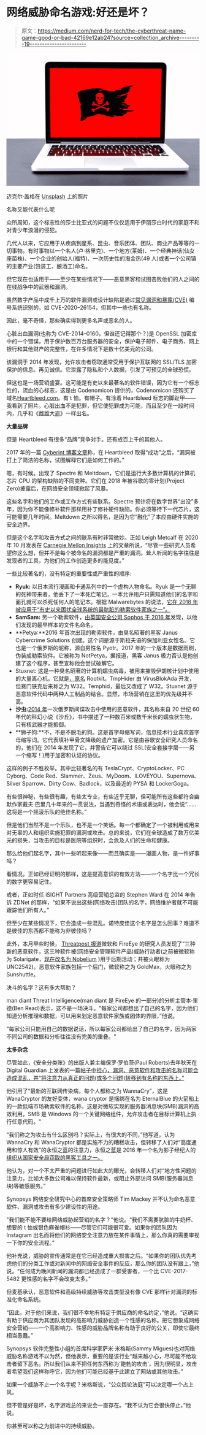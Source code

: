 # 网络威胁命名游戏:好还是坏？

> 原文：<https://medium.com/nerd-for-tech/the-cyberthreat-name-game-good-or-bad-42169e12ab24?source=collection_archive---------19----------------------->

![](img/53d8c916a2932bc4d03c50961edfc3ca.png)

迈克尔·盖格在 [Unsplash](https://unsplash.com?utm_source=medium&utm_medium=referral) 上的照片

名称又能代表什么呢

众所周知，这个标志性的莎士比亚式的问题不仅仅适用于伊丽莎白时代的家庭不和对青少年浪漫的侵犯。

几代人以来，它应用于从疾病到星系、昆虫、音乐团体、团队、商业产品等等的一切事物。有时事物以一个名人(卢·格里克)、一个地方(莱姆)、一个经典神话(仙女座菌株)、一个企业的创始人(福特)、一次历史性的淘金热(49 人)或者一个公司镇的主要产业(包装工、酿酒工)命名。

但它现在也适用于——至少在某些情况下——恶意黑客和试图击败他们的人之间的在线战争中的武器和漏洞。

虽然数字产品中成千上万的软件漏洞或设计缺陷是通过[常见漏洞和暴露(CVE)](https://cve.mitre.org/) 编号系统识别的，如 CVE-2020–26154，但其中一些也有名称。

因此，毫不奇怪，那些确实得到更多名声或恶名的人。

心脏出血漏洞(也称为 CVE-2014–0160，但谁还记得那个？)是 OpenSSL 加密库中的一个错误，用于保护数百万台服务器的安全，保护电子邮件、电子商务、网上银行和其他财产的完整性，在许多情况下是数十亿美元的公司。

该漏洞于 2014 年发现，允许攻击者窃取通常受用于保护互联网的 SSL/TLS 加密保护的信息。再见诚信。它泄露了隐私和个人数据，引发了可预见的全球恐慌。

但这也是一场营销盛宴。这可能是有史以来最著名的软件错误，因为它有一个标志性的，流血的心标志，这是由 Codenomicon 提供的，Codenomicon 还购买了域名[Heartbleed.com](http://heartbleed.com/)。有 t 恤。有帽子。有涂着 Heartbleed 标志的脚趾甲——我看到了照片。心脏出血不是犯罪，但它使犯罪成为可能，而且至少在一段时间内，几乎和《雌雄大盗》一样出名。

**大量品牌**

但是 Heartbleed 有很多“品牌”竞争对手。还有成百上千的其他人。

2017 年的一篇 [Cyberint 博客文章](https://blog.cyberint.com/whats-in-a-name-who-names-cyber-attacks)称，在 Heartbleed 取得“成功”之后，“漏洞被打上了简洁的名称，试图解释它们是如何工作的。”

嗯，有时候。出现了 Spectre 和 Meltdown，它们是运行大多数计算机的计算机芯片 CPU 的架构缺陷的不同变种。它们在 2018 年被谷歌的零计划(Project Zero)披露后，在网络安全领域掀起了风暴。

这些名字和他们的工作或工作方式有些联系。Spectre 预计将在数字世界“出没”多年，因为你不能像修补软件那样用补丁修补硬件缺陷。你必须等待下一代芯片，这可能需要几年时间。Meltdown 之所以得名，是因为它“融化”了本应由硬件实施的安全边界。

但是这个名字和攻击方式之间的联系有时非常微妙。正如 Leigh Metcalf 在 2020 年 10 月发表在 [Carnegie Mellon Insights](https://insights.sei.cmu.edu/cert/2020/10/vulnonym-stop-the-naming-madness.html) 上的文章所说，“尽管一些研究人员希望你这么想，但并不是每个被命名的漏洞都是严重的漏洞。耸人听闻的名字往往是发现者的工具，为他们的工作创造更多的能见度。”

一些比较著名的，没有特定的重要性或严重性的顺序:

*   **Ryuk:** 以日本流行漫画和卡通系列中的一个虚构人物命名。Ryuk 是一个无聊的死神带来者，他丢下了一本死亡笔记，一本允许用户只需知道他们的名字和面孔就可以杀死任何人的笔记本。根据 Malwarebytes 的说法，[它在 2018 年被应用于“有史以来困扰全球系统的最肮脏的勒索软件家族之一”。](https://www.malwarebytes.com/ryuk-ransomware/)
*   **SamSam:** 另一个勒索软件，[由英国安全公司 Sophos 于 2016 年](https://www.sophos.com/en-us/medialibrary/PDFs/technical-papers/SamSam-The-Almost-Six-Million-Dollar-Ransomware.pdf)发现，以他们发现的最早样本的文件名命名。
*   **Petya:**2016 年首次出现的勒索软件，由臭名昭著的黑客 Janus Cybercrime Solutions 创建。这个词是源于斯拉夫语的保加利亚女性名。它也是一个俄罗斯的昵称，源自男性名 Pyotr。2017 年的一个版本是数据雨刷，伪装成勒索软件。它被称为 NotPetya，据报道，黑客 Janus 极力否认是他创建了这个程序，甚至宣称他会尝试破解它。
*   Stuxnet: 这是一种臭名昭著的计算机蠕虫病毒，被用来摧毁伊朗核计划中使用的大量离心机。它就是[，原名](https://www.quora.com/Computer-Viruses-What-is-the-origin-of-the-name-stuxnet) Rootkit。TmpHider 由 VirusBlokAda 开发，但赛门铁克后来称之为 W32。Temphid，最后又改成了 W32。Stuxnet 源于恶意软件代码中两种人工制品的结合。显然，市场营销在这里的优先级并不高。
*   **沙虫:**[2014 年](https://nakedsecurity.sophos.com/2014/10/15/the-sandworm-malware-what-you-need-to-know/)一次俄罗斯间谍攻击中使用的恶意软件，其名称来自 20 世纪 60 年代的科幻小说《沙丘》，书中描述了一种数百米或数千米长的蠕虫状生物，只有核武器才能抵御。
*   **狮子狗:**不，不是不脱毛的狗。这是首字母缩写词，信息技术行业喜欢首字母缩写词。它代表填补甲骨文降级的遗产加密。它是由谷歌安全研究人员命名的，他们在 2014 年发现了它，并警告它可以绕过 SSL(安全套接字层——另一个缩写！)用于加密和认证的协议。

这样的例子不胜枚举。其中比较著名的有 TeslaCrypt、CryptoLocker、PC Cyborg、Code Red、Slammer、Zeus、MyDoom、ILOVEYOU、Supernova、Silver Sparrow、Dirty Cow、Badlock，以及最近的 PYSA 和 LockerGoga。

有些很神秘，有些很有趣，有些太专业，有些近乎无聊，但可能所有这些都符合幽默作家戴夫·巴里几十年来的一贯说法，当遇到奇怪的术语或表达时，他会说“……这将是一个摇滚乐队的绝佳名称。”

但是他们当然不是一个乐队，也不是一个笑话。每一个都确定了一个被利用或用来对无辜的人和组织实施犯罪的漏洞或攻击。总的来说，它们在全球造成了数万亿美元的损失，当攻击的目标是医院等组织时，会危及人们的生命和健康。

那么给他们起名字，其中一些听起来像——而且确实是——漫画人物，是一件好事吗？

看情况。正如已经证明的那样，这是提高意识的有效方法——一个名字比一个冗长的数字更容易记住。

或者，正如时任 iSIGHT Partners 高级营销总监的 Stephen Ward 在 2014 年告诉 ZDNet 的那样，“如果不说出这些(网络攻击)团队的名字，网络维护者就不可能跟踪他们所有人。”

但至少在某些情况下，它会造成一些混乱。诺特皮佳这个名字是怎么回事？难道不是彼佳的东西都不能称为非彼佳吗？

此外，本月早些时候， [Threatpost 报道](https://threatpost.com/microsoft-fireeye-malware-solarwinds/164512/)微软和 FireEye 的研究人员发现了“三种新的恶意软件，这三种软件被(网络安全管理软件产品)威胁行动者(之前被微软称为 Solarigate，[现在改名为 Nobelium](https://msrc-blog.microsoft.com/2020/12/21/december-21st-2020-solorigate-resource-center/) )用于后期活动；并被火眼称为 UNC2542)。恶意软件家族包括一个后门，微软称之为 GoldMax，火眼称之为 Sunshuttle。

决斗的名字？这有多大帮助？

man diant Threat Intelligence(man diant 是 FireEye 的一部分)的分析主管本·里德(Ben Read)表示，这不是一场决斗。“每家公司都想出了自己的名字，因为他们知道分析推理和数据，可以用来划定恶意软件家族或团体的界限，”他说。

“每家公司只能用自己的数据说话，所以每家公司都给出了自己的名字，因为两家不同公司的数据和分析往往没有完美的重叠。"

**太多杂念**

尽管如此，《安全分类账》的出版人兼主编保罗·罗伯茨(Paul Roberts)去年秋天在 Digital Guardian 上发表的一篇[帖子中担心，漏洞、恶意软件和攻击的名称可能会造成混乱，并“将注意力从真正的问题(或多个问题)转移到有名称的东西上。”](https://digitalguardian.com/blog/wannacry-whats-name-confusion)

他引用了“最新的互联网传染病，每个人都称之为 WannaCry”，这是 WanaCryptor 的友好变体，wana cryptor 是捆绑在名为 EternalBlue 的火箭船上的一款低端市场勒索软件的名称，这是对微软实现的服务器消息块(SMB)漏洞的高效利用，SMB 是 Windows 的一个关键网络组件，允许攻击者在目标计算机上执行任意代码。"

“我们称之为攻击有什么区别吗？实际上，有很大的不同，”他写道，认为 WannaCry 和 WanaCryptor 都是实施不力的糟糕攻击，但转移了人们对“高度通用和惊人有效”的永恒之蓝的注意力，永恒之蓝是 2016 年一个名为影子经纪人的[组织从国家安全局窃取的黑客工具之一。](https://nakedsecurity.sophos.com/2017/11/15/shadow-brokers-cause-ongoing-headache-for-nsa/)

他认为，对一个不太严重的问题进行如此大的曝光，会转移人们对“地方性问题的注意力，比如大多数公司难以保持软件最新，或阻止外部访问 SMB(服务器消息块)等敏感服务。”

Synopsys 网络安全研究中心的首席安全策略师 Tim Mackey 并不认为命名恶意软件、漏洞或攻击有多少建设性的用途。

"我们能不能不要给网络威胁起营销的名字？"他说。“我们不需要肮脏的牛奶杯、想要的 t 恤或银色麻雀帽衫——尽管它们可能很可爱。如果你的团队因为 Instagram 出名而将他们的网络安全注意力放在某件事情上，那么你真的需要审视一下你的安全流程。”

他补充说，威胁的宣传通常是在它已经造成重大损害之后。“如果你的团队优先考虑他们的分类工作或对新闻中的网络安全事件的反应，那么你的团队没有跟上，”他说。“任何成为晚间新闻的漏洞都已经造成了一群受害者，一个比 CVE-2017-5482 更性感的名字不会改变太多。”

但麦基承认，恶意软件和高级持续威胁等攻击类型没有像 CVE 那样针对漏洞的标准化命名系统。

“因此，对于他们来说，我们很不幸地有特定于供应商的命名约定，”他说。“这确实有助于供应商为其团队发现的高影响力威胁创造一个性感的名称。把它想象成网络安全营销——一个高影响力、性感的威胁品牌名称有助于良好的公关，即使它最终相当愚蠢。”

Synopsys 软件完整性小组的首席科学家萨米·米格斯(Sammy Migues)也对网络威胁名称游戏不以为然，但他表示，重要的是该行业“越来越小心，尽可能不给攻击者留下恶名。所以我们从来不把任何东西称为‘鲍勃的攻击’，因为很明显，攻击者希望我们这样称呼它，因为他们可能已经基于此建立了网站或其他攻击。”

如果一个威胁不止一个名字呢？米格斯说，“公众舆论法庭”可以决定哪一个占上风。

但不管是好是坏，名字游戏总的来说会一直存在。“我不认为它会很快停止，”他说。

你甚至可以称之为前进中的持续威胁。